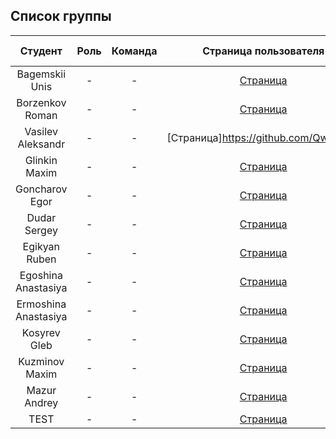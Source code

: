
## Список группы

| Студент | Роль | Команда | Страница пользователя | Страница-отчет | Проект | Лаб 1 | Лаб 2 | Лаб 3 |
| :---:   | :-:  |   :-:   |   :-:    |  :-: |  :-:   |    :-:   |   :-:    |    :-:    |
| Bagemskii Unis | - | - | [Страница](https://github.com/shprechen) | [Отчет](https://shprechen.github.io) | - | - | - | - |
| Borzenkov Roman | - | - | [Страница](https://github.com/idm-19-01-antonov) | [Отчет](https://idm-19-01-antonov.github.io) | - | - | - | - |
| Vasilev Aleksandr | - | - | [Страница]https://github.com/Qwer1ty7 | [Отчет](https://arzhannikovdmitry.github.io) | - | - | - | - |
| Glinkin Maxim | - | - | [Страница](https://github.com/maximglin) | [Отчет](https://shprechen.github.io) | - | - | - | - |
| Goncharov Egor | - | - | [Страница](https://github.com/shprechen) | [Отчет](https://shprechen.github.io) | - | - | - | - |
| Dudar Sergey | - | - | [Страница](https://github.com/shprechen) | [Отчет](https://shprechen.github.io) | - | - | - | - |
| Egikyan Ruben | - | - | [Страница](https://github.com/shprechen) | [Отчет](https://shprechen.github.io) | - | - | - | - |
| Egoshina Anastasiya | - | - | [Страница](https://github.com/shprechen) | [Отчет](https://shprechen.github.io) | - | - | - | - |
| Ermoshina Anastasiya | - | - | [Страница](https://github.com/shprechen) | [Отчет](https://shprechen.github.io) | - | - | - | - |
| Kosyrev Gleb | - | - | [Страница](https://github.com/shprechen) | [Отчет](https://shprechen.github.io) | - | - | - | - |
| Kuzminov Maxim | - | - | [Страница](https://github.com/shprechen) | [Отчет](https://shprechen.github.io) | - | - | - | - |
| Mazur Andrey | - | - | [Страница](https://github.com/shprechen) | [Отчет](https://shprechen.github.io) | - | + | - | - |
| TEST | - | - | [Страница](https://github.com/shprechen) | [Отчет](https://shprechen.github.io) | - | - | - | - |